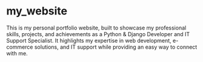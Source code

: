 # my_website
This is my personal portfolio website, built to showcase my professional skills, projects, and achievements as a Python &amp; Django Developer and IT Support Specialist. It highlights my expertise in web development, e-commerce solutions, and IT support while providing an easy way to connect with me.
